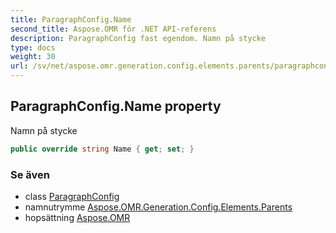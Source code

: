 ```yaml
---
title: ParagraphConfig.Name
second_title: Aspose.OMR för .NET API-referens
description: ParagraphConfig fast egendom. Namn på stycke
type: docs
weight: 30
url: /sv/net/aspose.omr.generation.config.elements.parents/paragraphconfig/name/
---
```

## ParagraphConfig.Name property

Namn på stycke

```csharp
public override string Name { get; set; }
```

### Se även

* class [ParagraphConfig](../)
* namnutrymme [Aspose.OMR.Generation.Config.Elements.Parents](../../paragraphconfig/)
* hopsättning [Aspose.OMR](../../../)


